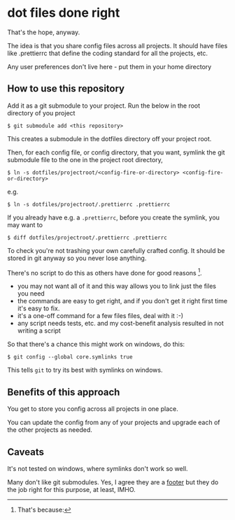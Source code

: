 # dot files done right
That's the hope, anyway.

The idea is that you share config files across all projects. It should have files like .prettierrc that define the coding standard for all the projects, etc.

Any user preferences don't live here - put them in your home directory

## How to use this repository
Add it as a git submodule to your project. Run the below in the root directory of you project

`$ git submodule add <this repository>`

This creates a submodule in the dotfiles directory off your project root.

Then, for each config file, or config directory, that you want, symlink the git submodule file to the one in the project root directory, 

`$ ln -s dotfiles/projectroot/<config-fire-or-directory> <config-fire-or-directory>`

e.g.

`$ ln -s dotfiles/projectroot/.prettierrc .prettierrc`

If you already have e.g. a `.prettierrc`, before you create the symlink, you may want to

`$ diff dotfiles/projectroot/.prettierrc .prettierrc`

To check you're not trashing your own carefully crafted config. It should be stored in git anyway so you never lose anything.

There's no script to do this as others have done for good reasons [^1].

[^1]: That's because:
* you may not want all of it and this way allows you to link just the files you need
* the commands are easy to get right, and if you don't get it right first time it's easy to fix.
* it's a one-off command for a few files files, deal with it :-)
* any script needs tests, etc. and my cost-benefit analysis resulted in not writing a script

So that there's a chance this might work on windows, do this:

`$ git config --global core.symlinks true`

This tells `git` to try its best with symlinks on windows. 

## Benefits of this approach
You get to store you config across all projects in one place.

You can update the config from any of your projects and upgrade each of the other projects as needed.

## Caveats

It's not tested on windows, where symlinks don't work so well. 

Many don't like git submodules. Yes, I agree they are a [footer](https://en.wiktionary.org/wiki/footer#Etymology_3 "Scots word footer") but they do the job right for this purpose, at least, IMHO.




